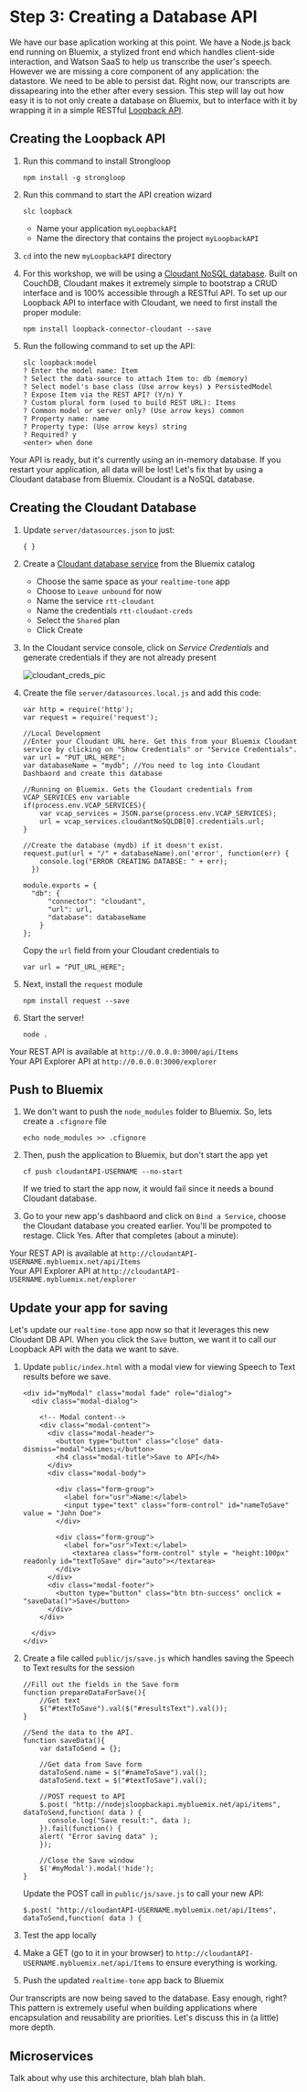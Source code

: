 # Step 3: Creating a Database API

We have our base aplication working at this point. We have a Node.js back end running on Bluemix, a stylized front end which handles client-side interaction, and Watson SaaS to help us transcribe the user's speech. However we are missing a core component of any application: the datastore. We need to be able to persist dat. Right now, our transcripts are dissapearing into the ether after every session. This step will lay out how easy it is to not only create a database on Bluemix, but to interface with it by wrapping it in a simple RESTful [Loopback API][loopback_url].

## Creating the Loopback API

1. Run this command to install Strongloop

	```
	npm install -g strongloop
	```

2. Run this command to start the API creation wizard

	```
	slc loopback
	```

	* Name your application `myLoopbackAPI`
	* Name the directory that contains the project `myLoopbackAPI`

3. `cd` into the new `myLoopbackAPI` directory

4. For this workshop, we will be using a [Cloudant NoSQL database][cloudant_url]. Built on CouchDB, Cloudant makes it extremely simple to bootstrap a CRUD interface and is 100% accessible through a RESTful API. To set up our Loopback API to interface with Cloudant, we need to first install the proper module:

	```
	npm install loopback-connector-cloudant --save
	```
5. Run the following command to set up the API:

	```
	slc loopback:model
	? Enter the model name: Item
	? Select the data-source to attach Item to: db (memory)
	? Select model's base class (Use arrow keys) ❯ PersistedModel
	? Expose Item via the REST API? (Y/n) Y
	? Custom plural form (used to build REST URL): Items
	? Common model or server only? (Use arrow keys) common
	? Property name: name
	? Property type: (Use arrow keys) string
	? Required? y
	<enter> when done
	```

Your API is ready, but it's currently using an in-memory database. If you restart your application, all data will be lost! Let's fix that by using a Cloudant database from Bluemix. Cloudant is a NoSQL database.

## Creating the Cloudant Database

1. Update `server/datasources.json` to just:

	```
	{ }
	```

2. Create a [Cloudant database service][cloudant_service_url] from the Bluemix catalog
	* Choose the same space as your `realtime-tone` app
	* Choose to `Leave unbound` for now
	* Name the service `rtt-cloudant`
	* Name the credentials `rtt-cloudant-creds`
	* Select the `Shared` plan
	* Click Create

3. In the Cloudant service console, click on *Service Credentials* and generate credentials if they are not already present

	![cloudant_creds_pic](../workshop_images/cloudant_service_credentials.png)

4. Create the file `server/datasources.local.js` and add this code:

	```
	var http = require('http');
	var request = require('request');
	
	//Local Development
	//Enter your Cloudant URL here. Get this from your Bluemix Cloudant service by clicking on "Show Credentials" or "Service Credentials".
	var url = "PUT_URL_HERE";
	var databaseName = "mydb"; //You need to log into Cloudant Dashbaord and create this database
	
	//Running on Bluemix. Gets the Cloudant credentials from VCAP_SERVICES env variable
	if(process.env.VCAP_SERVICES){
		var vcap_services = JSON.parse(process.env.VCAP_SERVICES);
		url = vcap_services.cloudantNoSQLDB[0].credentials.url;
	}
	
	//Create the database (mydb) if it doesn't exist.
	request.put(url + "/" + databaseName).on('error', function(err) {
	    console.log("ERROR CREATING DATABSE: " + err);
	  })
	
	module.exports = {
	  "db": {
		  "connector": "cloudant",
		  "url": url,
		  "database": databaseName
		}
	};
	```
	Copy the `url` field from your Cloudant credentials to

	```
	var url = "PUT_URL_HERE";
	```

5. Next, install the `request` module

	```
	npm install request --save
	```

6. Start the server!

	```
	node .
	```

Your REST API is available at `http://0.0.0.0:3000/api/Items`  
Your API Explorer API at `http://0.0.0.0:3000/explorer`

## Push to Bluemix

1. We don't want to push the `node_modules` folder to Bluemix. So, lets create a `.cfignore` file

	```
	echo node_modules >> .cfignore
	```

2. Then, push the application to Bluemix, but don't start the app yet

	```
	cf push cloudantAPI-USERNAME --no-start
	```
	
	If we tried to start the app now, it would fail since it needs a bound Cloudant database.

3. Go to your new app's dashbaord and click on `Bind a Service`, choose the Cloudant database you created earlier. You'll be prompoted to restage. Click Yes. After that completes (about a minute):

Your REST API is available at `http://cloudantAPI-USERNAME.mybluemix.net/api/Items`  
Your API Explorer API at `http://cloudantAPI-USERNAME.mybluemix.net/explorer`

## Update your app for saving

Let's update our `realtime-tone` app now so that it leverages this new Cloudant DB API. When you click the `Save` button, we want it to call our Loopback API with the data we want to save.

1. Update `public/index.html` with a modal view for viewing Speech to Text results before we save.

	```
	<div id="myModal" class="modal fade" role="dialog">
	  <div class="modal-dialog">
	
	    <!-- Modal content-->
	    <div class="modal-content">
	      <div class="modal-header">
	        <button type="button" class="close" data-dismiss="modal">&times;</button>
	        <h4 class="modal-title">Save to API</h4>
	      </div>
	      <div class="modal-body">
	
	        <div class="form-group">
	          <label for="usr">Name:</label>
	          <input type="text" class="form-control" id="nameToSave" value = "John Doe">
	        </div>
	
	        <div class="form-group">
	          <label for="usr">Text:</label>
	            <textarea class="form-control" style = "height:100px" readonly id="textToSave" dir="auto"></textarea>
	        </div>
	      </div>
	      <div class="modal-footer">
	        <button type="button" class="btn btn-success" onclick = "saveData()">Save</button>
	      </div>
	    </div>
	
	  </div>
	</div>
	```

2. Create a file called `public/js/save.js` which handles saving the Speech to Text results for the session
	
	```
	//Fill out the fields in the Save form
	function prepareDataForSave(){
		//Get text
		$("#textToSave").val($("#resultsText").val());
	}
	
	//Send the data to the API.
	function saveData(){
		var dataToSend = {};
	
		//Get data from Save form
		dataToSend.name = $("#nameToSave").val();
		dataToSend.text = $("#textToSave").val();
	
		//POST request to API
		$.post( "http://nodejsloopbackapi.mybluemix.net/api/items", dataToSend,function( data ) {
		  console.log("Save result:", data );
		}).fail(function() {
	    alert( "Error saving data" );
	  	});
	
	    //Close the Save window
	    $('#myModal').modal('hide');
	}
	```

	Update the POST call in `public/js/save.js` to call your new API:

	```
	$.post( "http://cloudantAPI-USERNAME.mybluemix.net/api/Items", dataToSend,function( data ) {
	```

3. Test the app locally

4. Make a GET (go to it in your browser) to `http://cloudantAPI-USERNAME.mybluemix.net/api/Items` to ensure everything is working.

5. Push the updated `realtime-tone` app back to Bluemix

Our transcripts are now being saved to the database. Easy enough, right? This pattern is extremely useful when building applications where encapsulation and reusability are priorities. Let's discuss this in (a little) more depth.

## Microservices

Talk about why use this architecture, blah blah blah.

<!--Links-->
[cloudant_url]: https://cloudant.com/
[loopback_url]: http://loopback.io/
[cloudant_service_url]: https://console.ng.bluemix.net/catalog/services/cloudant-nosql-db/
